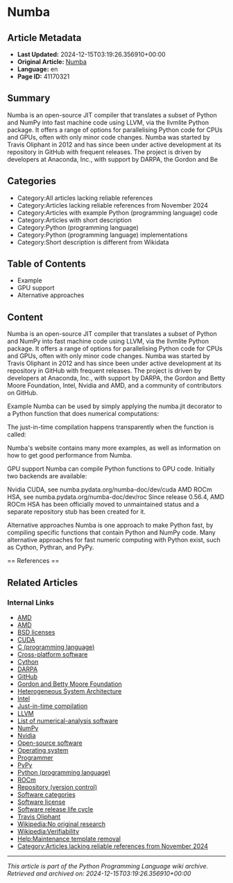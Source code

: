 # Numba

## Article Metadata

- **Last Updated:** 2024-12-15T03:19:26.356910+00:00
- **Original Article:** [Numba](https://en.wikipedia.org/wiki/Numba)
- **Language:** en
- **Page ID:** 41170321

## Summary

Numba is an open-source JIT compiler that translates a subset of Python and NumPy into fast machine code using LLVM, via the llvmlite Python package. It offers a range of options for parallelising Python code for CPUs and GPUs, often with only minor code changes.
Numba was started by Travis Oliphant in 2012 and has since been under active development at its repository in GitHub with frequent releases. The project is driven by developers at Anaconda, Inc., with support by DARPA, the Gordon and Be

## Categories

- Category:All articles lacking reliable references
- Category:Articles lacking reliable references from November 2024
- Category:Articles with example Python (programming language) code
- Category:Articles with short description
- Category:Python (programming language)
- Category:Python (programming language) implementations
- Category:Short description is different from Wikidata

## Table of Contents

- Example
- GPU support
- Alternative approaches

## Content

Numba is an open-source JIT compiler that translates a subset of Python and NumPy into fast machine code using LLVM, via the llvmlite Python package. It offers a range of options for parallelising Python code for CPUs and GPUs, often with only minor code changes.
Numba was started by Travis Oliphant in 2012 and has since been under active development at its repository in GitHub with frequent releases. The project is driven by developers at Anaconda, Inc., with support by DARPA, the Gordon and Betty Moore Foundation, Intel, Nvidia and AMD, and a community of contributors on GitHub.

Example
Numba can be used by simply applying the numba.jit decorator to a Python function that does numerical computations:

The just-in-time compilation happens transparently when the function is called:

Numba's website  contains many more examples, as well as information on how to get good performance from Numba.

GPU support
Numba can compile Python functions to GPU code. Initially two backends are available:

Nvidia CUDA, see numba.pydata.org/numba-doc/dev/cuda
AMD ROCm HSA, see numba.pydata.org/numba-doc/dev/roc
Since release 0.56.4, AMD ROCm HSA has been officially moved to unmaintained status and a separate repository stub has been created for it.

Alternative approaches
Numba is one approach to make Python fast, by compiling specific functions that contain
Python and NumPy code. Many alternative approaches for fast numeric computing with Python exist, such as Cython, Pythran, and PyPy.


== References ==

## Related Articles

### Internal Links

- [AMD](https://en.wikipedia.org/wiki/AMD)
- [AMD](https://en.wikipedia.org/wiki/AMD)
- [BSD licenses](https://en.wikipedia.org/wiki/BSD_licenses)
- [CUDA](https://en.wikipedia.org/wiki/CUDA)
- [C (programming language)](https://en.wikipedia.org/wiki/C_(programming_language))
- [Cross-platform software](https://en.wikipedia.org/wiki/Cross-platform_software)
- [Cython](https://en.wikipedia.org/wiki/Cython)
- [DARPA](https://en.wikipedia.org/wiki/DARPA)
- [GitHub](https://en.wikipedia.org/wiki/GitHub)
- [Gordon and Betty Moore Foundation](https://en.wikipedia.org/wiki/Gordon_and_Betty_Moore_Foundation)
- [Heterogeneous System Architecture](https://en.wikipedia.org/wiki/Heterogeneous_System_Architecture)
- [Intel](https://en.wikipedia.org/wiki/Intel)
- [Just-in-time compilation](https://en.wikipedia.org/wiki/Just-in-time_compilation)
- [LLVM](https://en.wikipedia.org/wiki/LLVM)
- [List of numerical-analysis software](https://en.wikipedia.org/wiki/List_of_numerical-analysis_software)
- [NumPy](https://en.wikipedia.org/wiki/NumPy)
- [Nvidia](https://en.wikipedia.org/wiki/Nvidia)
- [Open-source software](https://en.wikipedia.org/wiki/Open-source_software)
- [Operating system](https://en.wikipedia.org/wiki/Operating_system)
- [Programmer](https://en.wikipedia.org/wiki/Programmer)
- [PyPy](https://en.wikipedia.org/wiki/PyPy)
- [Python (programming language)](https://en.wikipedia.org/wiki/Python_(programming_language))
- [ROCm](https://en.wikipedia.org/wiki/ROCm)
- [Repository (version control)](https://en.wikipedia.org/wiki/Repository_(version_control))
- [Software categories](https://en.wikipedia.org/wiki/Software_categories)
- [Software license](https://en.wikipedia.org/wiki/Software_license)
- [Software release life cycle](https://en.wikipedia.org/wiki/Software_release_life_cycle)
- [Travis Oliphant](https://en.wikipedia.org/wiki/Travis_Oliphant)
- [Wikipedia:No original research](https://en.wikipedia.org/wiki/Wikipedia:No_original_research)
- [Wikipedia:Verifiability](https://en.wikipedia.org/wiki/Wikipedia:Verifiability)
- [Help:Maintenance template removal](https://en.wikipedia.org/wiki/Help:Maintenance_template_removal)
- [Category:Articles lacking reliable references from November 2024](https://en.wikipedia.org/wiki/Category:Articles_lacking_reliable_references_from_November_2024)

---
_This article is part of the Python Programming Language wiki archive._
_Retrieved and archived on: 2024-12-15T03:19:26.356910+00:00_